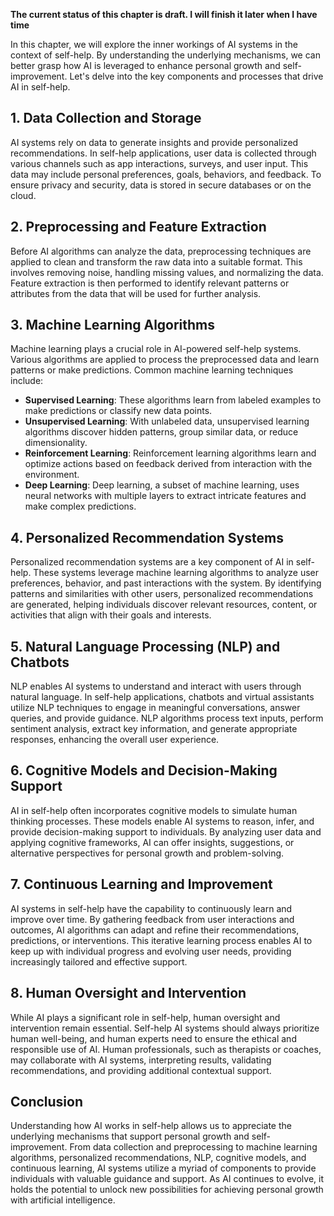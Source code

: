 **The current status of this chapter is draft. I will finish it later when I have time**

In this chapter, we will explore the inner workings of AI systems in the context of self-help. By understanding the underlying mechanisms, we can better grasp how AI is leveraged to enhance personal growth and self-improvement. Let's delve into the key components and processes that drive AI in self-help.

**1. Data Collection and Storage**
----------------------------------

AI systems rely on data to generate insights and provide personalized recommendations. In self-help applications, user data is collected through various channels such as app interactions, surveys, and user input. This data may include personal preferences, goals, behaviors, and feedback. To ensure privacy and security, data is stored in secure databases or on the cloud.

**2. Preprocessing and Feature Extraction**
-------------------------------------------

Before AI algorithms can analyze the data, preprocessing techniques are applied to clean and transform the raw data into a suitable format. This involves removing noise, handling missing values, and normalizing the data. Feature extraction is then performed to identify relevant patterns or attributes from the data that will be used for further analysis.

**3. Machine Learning Algorithms**
----------------------------------

Machine learning plays a crucial role in AI-powered self-help systems. Various algorithms are applied to process the preprocessed data and learn patterns or make predictions. Common machine learning techniques include:

* **Supervised Learning**: These algorithms learn from labeled examples to make predictions or classify new data points.
* **Unsupervised Learning**: With unlabeled data, unsupervised learning algorithms discover hidden patterns, group similar data, or reduce dimensionality.
* **Reinforcement Learning**: Reinforcement learning algorithms learn and optimize actions based on feedback derived from interaction with the environment.
* **Deep Learning**: Deep learning, a subset of machine learning, uses neural networks with multiple layers to extract intricate features and make complex predictions.

**4. Personalized Recommendation Systems**
------------------------------------------

Personalized recommendation systems are a key component of AI in self-help. These systems leverage machine learning algorithms to analyze user preferences, behavior, and past interactions with the system. By identifying patterns and similarities with other users, personalized recommendations are generated, helping individuals discover relevant resources, content, or activities that align with their goals and interests.

**5. Natural Language Processing (NLP) and Chatbots**
-----------------------------------------------------

NLP enables AI systems to understand and interact with users through natural language. In self-help applications, chatbots and virtual assistants utilize NLP techniques to engage in meaningful conversations, answer queries, and provide guidance. NLP algorithms process text inputs, perform sentiment analysis, extract key information, and generate appropriate responses, enhancing the overall user experience.

**6. Cognitive Models and Decision-Making Support**
---------------------------------------------------

AI in self-help often incorporates cognitive models to simulate human thinking processes. These models enable AI systems to reason, infer, and provide decision-making support to individuals. By analyzing user data and applying cognitive frameworks, AI can offer insights, suggestions, or alternative perspectives for personal growth and problem-solving.

**7. Continuous Learning and Improvement**
------------------------------------------

AI systems in self-help have the capability to continuously learn and improve over time. By gathering feedback from user interactions and outcomes, AI algorithms can adapt and refine their recommendations, predictions, or interventions. This iterative learning process enables AI to keep up with individual progress and evolving user needs, providing increasingly tailored and effective support.

**8. Human Oversight and Intervention**
---------------------------------------

While AI plays a significant role in self-help, human oversight and intervention remain essential. Self-help AI systems should always prioritize human well-being, and human experts need to ensure the ethical and responsible use of AI. Human professionals, such as therapists or coaches, may collaborate with AI systems, interpreting results, validating recommendations, and providing additional contextual support.

**Conclusion**
--------------

Understanding how AI works in self-help allows us to appreciate the underlying mechanisms that support personal growth and self-improvement. From data collection and preprocessing to machine learning algorithms, personalized recommendations, NLP, cognitive models, and continuous learning, AI systems utilize a myriad of components to provide individuals with valuable guidance and support. As AI continues to evolve, it holds the potential to unlock new possibilities for achieving personal growth with artificial intelligence.
